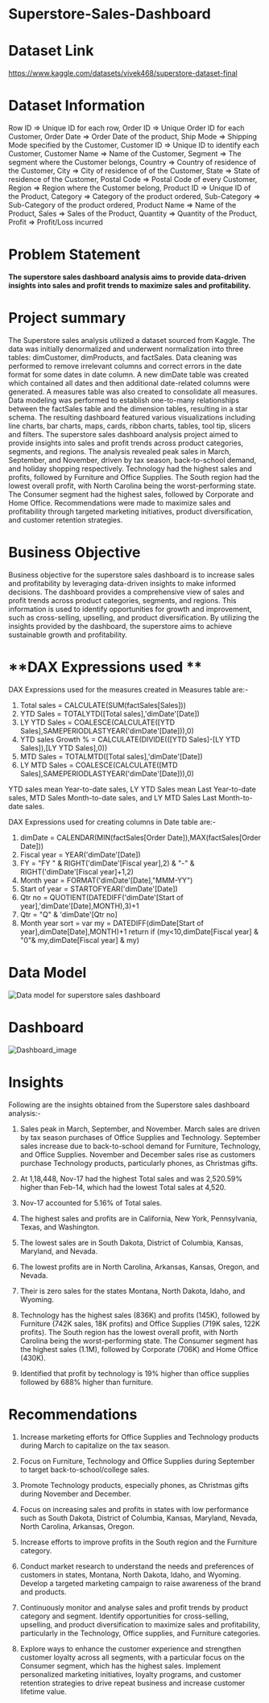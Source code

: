 # Superstore-Sales-Dashboard

# **Dataset Link**
https://www.kaggle.com/datasets/vivek468/superstore-dataset-final

# **Dataset Information**
Row ID => Unique ID for each row,
Order ID => Unique Order ID for each Customer,
Order Date => Order Date of the product,
Ship Mode => Shipping Mode specified by the Customer,
Customer ID => Unique ID to identify each Customer,
Customer Name => Name of the Customer,
Segment => The segment where the Customer belongs,
Country => Country of residence of the Customer,
City => City of residence of of the Customer,
State => State of residence of the Customer,
Postal Code => Postal Code of every Customer,
Region => Region where the Customer belong,
Product ID => Unique ID of the Product,
Category => Category of the product ordered,
Sub-Category => Sub-Category of the product ordered,
Product Name => Name of the Product,
Sales => Sales of the Product,
Quantity => Quantity of the Product,
Profit => Profit/Loss incurred

# **Problem Statement**

**The superstore sales dashboard analysis aims to provide data-driven insights into sales and profit trends to maximize sales and profitability.**

# **Project summary**

The Superstore sales analysis utilized a dataset sourced from Kaggle. The data was initially denormalized and underwent normalization into three tables: dimCustomer, dimProducts, and factSales. Data cleaning was performed to remove irrelevant columns and correct errors in the date format for some dates in date column. A new dimDate table was created which contained all dates and then additional date-related columns were generated. A measures table was also created to consolidate all measures. Data modeling was performed to establish one-to-many relationships between the factSales table and the dimension tables, resulting in a star schema. The resulting dashboard featured various visualizations including line charts, bar charts, maps, cards, ribbon charts, tables, tool tip, slicers and filters. The superstore sales dashboard analysis project aimed to provide insights into sales and profit trends across product categories, segments, and regions. The analysis revealed peak sales in March, September, and November, driven by tax season, back-to-school demand, and holiday shopping respectively. Technology had the highest sales and profits, followed by Furniture and Office Supplies. The South region had the lowest overall profit, with North Carolina being the worst-performing state. The Consumer segment had the highest sales, followed by Corporate and Home Office. Recommendations were made to maximize sales and profitability through targeted marketing initiatives, product diversification, and customer retention strategies.

# **Business Objective**

Business objective for the superstore sales dashboard is to increase sales and profitability by leveraging data-driven insights to make informed decisions. The dashboard provides a comprehensive view of sales and profit trends across product categories, segments, and regions. This information is used to identify opportunities for growth and improvement, such as cross-selling, upselling, and product diversification. By utilizing the insights provided by the dashboard, the superstore aims to achieve sustainable growth and profitability.

# **DAX Expressions used **

DAX Expressions used for the measures created in Measures table are:- 

1. Total sales = CALCULATE(SUM(factSales[Sales]))
2. YTD Sales = TOTALYTD([Total sales],'dimDate'[Date])
3. LY YTD Sales = COALESCE(CALCULATE([YTD Sales],SAMEPERIODLASTYEAR('dimDate'[Date])),0)
4. YTD sales Growth % = CALCULATE(DIVIDE(([YTD Sales]-[LY YTD Sales]),[LY YTD Sales],0))
5. MTD Sales = TOTALMTD([Total sales],'dimDate'[Date])
6. LY MTD Sales = COALESCE(CALCULATE([MTD Sales],SAMEPERIODLASTYEAR('dimDate'[Date])),0)

YTD sales mean Year-to-date sales, LY YTD Sales mean Last Year-to-date sales, MTD Sales Month-to-date sales, and LY MTD Sales Last Month-to-date sales.


DAX Expressions used for creating columns in Date table are:- 

1. dimDate = CALENDAR(MIN(factSales[Order Date]),MAX(factSales[Order Date]))
2. Fiscal year = YEAR('dimDate'[Date])
3. FY = "FY " & RIGHT('dimDate'[Fiscal year],2) & "-" & RIGHT('dimDate'[Fiscal year]+1,2)
4. Month year = FORMAT('dimDate'[Date],"MMM-YY")
5. Start of year = STARTOFYEAR('dimDate'[Date])
6. Qtr no = QUOTIENT(DATEDIFF('dimDate'[Start of year],'dimDate'[Date],MONTH),3)+1
7. Qtr = "Q" & 'dimDate'[Qtr no]
8. Month year sort = 
   var my = DATEDIFF(dimDate[Start of year],dimDate[Date],MONTH)+1
   return
   if (my<10,dimDate[Fiscal year] & "0"& my,dimDate[Fiscal year] & my)

# **Data Model**

![Data model for superstore sales dashboard](https://github.com/praveen-kumar-maurya/Superstore-Sales-Dashboard/assets/88583491/9d6429f9-1950-4698-ba43-3de15291b0b4)

# **Dashboard**

![Dashboard_image](https://github.com/praveen-kumar-maurya/Superstore-Sales-Dashboard/assets/88583491/c6b2be89-b7c6-43a4-8f57-e6d586c0803d)

# **Insights**

Following are the insights obtained from the Superstore sales dashboard analysis:-

1. Sales peak in March, September, and November. March sales are driven by tax season purchases of Office Supplies and Technology. September sales increase due to back-to-school demand for Furniture, Technology, and Office Supplies. November and December sales rise as customers purchase Technology products, particularly phones, as Christmas gifts.

2. At 1,18,448, Nov-17 had the highest Total sales and was 2,520.59% higher than Feb-14, which had the lowest Total sales at 4,520.

3. Nov-17 accounted for 5.16% of Total sales.

4. The highest sales and profits are in California, New York, Pennsylvania, Texas, and Washington. 

5. The lowest sales are in South Dakota, District of Columbia, Kansas, Maryland, and Nevada. 

6. The lowest profits are in North Carolina, Arkansas, Kansas, Oregon, and Nevada.

7. Their is zero sales for the states Montana, North Dakota, Idaho, and Wyoming.

8. Technology has the highest sales (836K) and profits (145K), followed by Furniture (742K sales, 18K profits) and Office Supplies (719K sales, 122K profits). The South region has the lowest overall profit, with North Carolina being the worst-performing state. The Consumer segment has the highest sales (1.1M), followed by Corporate (706K) and Home Office (430K).
   
9. Identified that profit by technology is 19% higher than office supplies followed by 688% higher than furniture.

# **Recommendations**

1. Increase marketing efforts for Office Supplies and Technology products during March to capitalize on the tax season.

2. Focus on Furniture, Technology and Office Supplies during September to target back-to-school/college sales.

3. Promote Technology products, especially phones, as Christmas gifts during November and December.

4. Focus on increasing sales and profits in states with low performance such as South Dakota, District of Columbia, Kansas, Maryland, Nevada, North Carolina, Arkansas, Oregon.

5. Increase efforts to improve profits in the South region and the Furniture category.

6. Conduct market research to understand the needs and preferences of customers in states, Montana, North Dakota, Idaho, and Wyoming. Develop a targeted marketing campaign to raise awareness of the brand and products.

7. Continuously monitor and analyse sales and profit trends by product category and segment. Identify opportunities for cross-selling, upselling, and product diversification to maximize sales and profitability, particularly in the Technology, Office supplies, and Furniture categories.

8. Explore ways to enhance the customer experience and strengthen customer loyalty across all segments, with a particular focus on the Consumer segment, which has the highest sales. Implement personalized marketing initiatives, loyalty programs, and customer retention strategies to drive repeat business and increase customer lifetime value.
